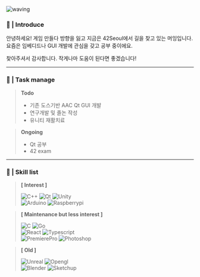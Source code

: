 ![waving](https://capsule-render.vercel.app/api?type=waving&height=200&text=Muing's%20Github&fontAlign=32&fontAlignY=40&color=gradient)

### :see_no_evil: | Introduce

안녕하세요!
게임 만들다 방향을 잃고 지금은 42Seoul에서 길을 찾고 있는 머잉입니다.
요즘은 임베디드나 GUI 개발에 관심을 갖고 공부 중이에요.

찾아주셔서 감사합니다.
작게나마 도움이 된다면 좋겠습니다!

---

### :memo: | Task manage

>**Todo**
>- 기존 도스기반 AAC Qt GUI 개발
>- 연구개발 및 졸논 작성
>- 유니티 재활치료

>**Ongoing**
>- Qt 공부
>- 42 exam

---

### :wrench: | Skill list

>**[ Interest ]**
>
><img alt="C++" src ="https://img.shields.io/badge/C++-00599C.svg?&style=for-the-badge&logo=C%2b%2b&logoColor=white"/> <img alt="Qt" src ="https://img.shields.io/badge/Qt-41CD52.svg?&style=for-the-badge&logo=Qt&logoColor=white"/> <img alt="Unity" src ="https://img.shields.io/badge/Unity-FFFFFF.svg?&style=for-the-badge&logo=Unity&logoColor=black"/>  
><img alt="Arduino" src ="https://img.shields.io/badge/Arduino-00979D.svg?&style=for-the-badge&logo=Arduino&logoColor=white"/> <img alt="Raspberrypi" src ="https://img.shields.io/badge/Raspberrypi-A22846.svg?&style=for-the-badge&logo=Raspberrypi&logoColor=white"/>

>**[ Maintenance but less interest ]**
>
><img alt="C" src ="https://img.shields.io/badge/C-A8B9CC.svg?&style=for-the-badge&logo=C&logoColor=white"/> <img alt="Go" src ="https://img.shields.io/badge/Go-00ADD8.svg?&style=for-the-badge&logo=Go&logoColor=white"/>  
<img alt="React" src ="https://img.shields.io/badge/React-61DAFB.svg?&style=for-the-badge&logo=React&logoColor=white"/> <img alt="Typescript" src ="https://img.shields.io/badge/Typescript-3178C6.svg?&style=for-the-badge&logo=Typescript&logoColor=white"/>  
><img alt="PremierePro" src ="https://img.shields.io/badge/Adobe Premiere Pro-31A8FF.svg?&style=for-the-badge&logo=AdobePremierePro&logoColor=white"/> <img alt="Photoshop" src ="https://img.shields.io/badge/Adobe Photoshop-31A8FF.svg?&style=for-the-badge&logo=AdobePhotoshop&logoColor=white"/>


>**[ Old ]**
>
><img alt="Unreal" src ="https://img.shields.io/badge/Unreal-0E1128.svg?&style=for-the-badge&logo=UnrealEngine&logoColor=white"/> <img alt="Opengl" src ="https://img.shields.io/badge/OpenGL-5586A4.svg?&style=for-the-badge&logo=Opengl&logoColor=white"/>  
><img alt="Blender" src ="https://img.shields.io/badge/Blender-F5792A.svg?&style=for-the-badge&logo=Blender&logoColor=white"/> <img alt="Sketchup" src ="https://img.shields.io/badge/Sketchup-005F9E.svg?&style=for-the-badge&logo=Sketchup&logoColor=white"/>